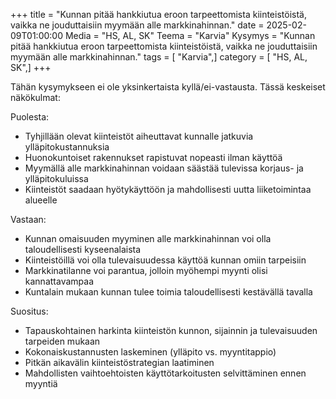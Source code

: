 +++
title = "Kunnan pitää hankkiutua eroon tarpeettomista kiinteistöistä, vaikka ne jouduttaisiin myymään alle markkinahinnan."
date = 2025-02-09T01:00:00
Media = "HS, AL, SK"
Teema = "Karvia"
Kysymys = "Kunnan pitää hankkiutua eroon tarpeettomista kiinteistöistä, vaikka ne jouduttaisiin myymään alle markkinahinnan."
tags = [ "Karvia",]
category = [ "HS, AL, SK",]
+++

Tähän kysymykseen ei ole yksinkertaista kyllä/ei-vastausta. Tässä keskeiset näkökulmat:

Puolesta:
- Tyhjillään olevat kiinteistöt aiheuttavat kunnalle jatkuvia ylläpitokustannuksia
- Huonokuntoiset rakennukset rapistuvat nopeasti ilman käyttöä
- Myymällä alle markkinahinnan voidaan säästää tulevissa korjaus- ja ylläpitokuluissa
- Kiinteistöt saadaan hyötykäyttöön ja mahdollisesti uutta liiketoimintaa alueelle

Vastaan:
- Kunnan omaisuuden myyminen alle markkinahinnan voi olla taloudellisesti kyseenalaista
- Kiinteistöillä voi olla tulevaisuudessa käyttöä kunnan omiin tarpeisiin
- Markkinatilanne voi parantua, jolloin myöhempi myynti olisi kannattavampaa
- Kuntalain mukaan kunnan tulee toimia taloudellisesti kestävällä tavalla

Suositus:
- Tapauskohtainen harkinta kiinteistön kunnon, sijainnin ja tulevaisuuden tarpeiden mukaan
- Kokonaiskustannusten laskeminen (ylläpito vs. myyntitappio)
- Pitkän aikavälin kiinteistöstrategian laatiminen
- Mahdollisten vaihtoehtoisten käyttötarkoitusten selvittäminen ennen myyntiä